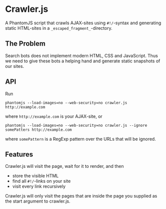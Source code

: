 # Crawler.js

A PhantomJS script that crawls AJAX-sites using `#!/`-syntax and generating
static HTML-sites in a `_escaped_fragment_`-directory.

## The Problem

Search bots does not implement modern HTML, CSS and JavaScript. Thus we need to give these bots a helping hand
and generate static snapshots of our sites.

## API

Run

    phantomjs --load-images=no --web-security=no crawler.js http://example.com

where `http://example.com` is your AJAX-site, or

    phantomjs --load-images=no --web-security=no crawler.js --ignore somePatters http://example.com

where `somePattern` is a RegExp pattern over the URLs that will be ignored.

## Features

Crawler.js will visit the page, wait for it to render, and then

* store the visible HTML
* find all `#!/`-links on your site
* visit every link recursively

Crawler.js will only visit the pages that are inside the page you supplied as the start argument to crawler.js.

